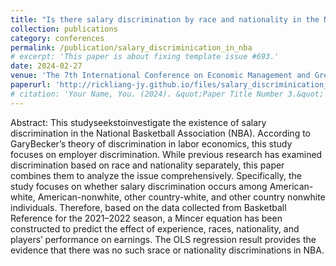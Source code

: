 ```yaml
---
title: "Is there salary discrimination by race and nationality in the NBA? A new approach"
collection: publications
category: conferences
permalink: /publication/salary_discriminication_in_nba
# excerpt: 'This paper is about fixing template issue #693.'
date: 2024-02-27
venue: 'The 7th International Conference on Economic Management and Green Development (ICEMGD 2023)'
paperurl: 'http://rickliang-jy.github.io/files/salary_discriminication_in_nba.pdf'
# citation: 'Your Name, You. (2024). &quot;Paper Title Number 3.&quot; <i>GitHub Journal of Bugs</i>. 1(3).'
---
```



Abstract: This studyseekstoinvestigate the existence of salary discrimination in the National Basketball Association (NBA). According to GaryBecker’s theory of discrimination in labor economics, this study focuses on employer discrimination. While previous research has examined discrimination based on race and nationality separately, this paper combines them to analyze the issue comprehensively. Specifically, the study focuses on whether salary discrimination occurs among American-white, American-nonwhite, other country-white, and other country nonwhite individuals. Therefore, based on the data collected from Basketball Reference for the 2021–2022 season, a Mincer equation has been constructed to predict the effect of experience, races, nationality, and players’ performance on earnings. The OLS regression result provides the evidence that there was no such srace or nationality discriminations in NBA.